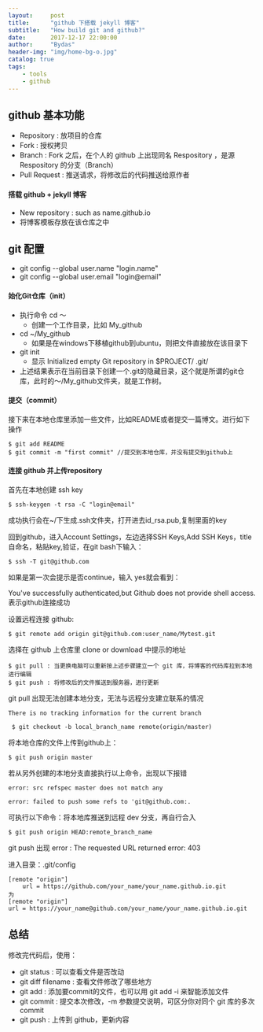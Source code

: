 ```yaml
---
layout:     post
title:      "github 下搭载 jekyll 博客"
subtitle:   "How build git and github?"
date:       2017-12-17 22:00:00
author:     "Bydas"
header-img: "img/home-bg-o.jpg"
catalog: true
tags:
    - tools
    - github
---
```


## github 基本功能

* Repository : 放项目的仓库
* Fork : 授权拷贝
* Branch : Fork 之后，在个人的 github 上出现同名 Respository ，是源 Respository 的分支（Branch）
* Pull Request : 推送请求，将修改后的代码推送给原作者

#### 搭载 github + jekyll 博客

- New repository : such as name.github.io
- 将博客模板存放在该仓库之中

## git 配置

* git config --global user.name "login.name"
* git config --global user.email "login@email"

#### 始化Git仓库（init）

* 执行命令 cd ～ 
  * 创建一个工作目录，比如 My_github
* cd ~/My_github
  * 如果是在windows下移植github到ubuntu，则把文件直接放在该目录下
* git init 
  * 显示 Initialized empty Git repository in $PROJECT/ .git/
* 上述结果表示在当前目录下创建一个.git的隐藏目录，这个就是所谓的git仓库，此时的～/My_github文件夹，就是工作树。

#### 提交（commit）

接下来在本地仓库里添加一些文件，比如README或者提交一篇博文。进行如下操作

    $ git add README
    $ git commit -m "first commit" //提交到本地仓库，并没有提交到github上

#### 连接 github 并上传repository

首先在本地创建 ssh key

    $ ssh-keygen -t rsa -C "login@email"

成功执行会在~/下生成.ssh文件夹，打开进去id_rsa.pub,复制里面的key

回到github，进入Account Settings，左边选择SSH Keys,Add SSH Keys，title自命名，粘贴key,验证，在git bash下输入：

    $ ssh -T git@github.com

如果是第一次会提示是否continue，输入 yes就会看到：

You've successfully authenticated,but Github does not provide shell access.表示github连接成功

设置远程连接 github:

    $ git remote add origin git@github.com:user_name/Mytest.git

选择在 github 上仓库里 clone or download 中提示的地址

    $ git pull : 当更换电脑可以重新按上述步骤建立一个 git 库，将博客的代码库拉到本地进行编辑
    $ git push : 将修改后的文件推送到服务器，进行更新

git pull 出现无法创建本地分支，无法与远程分支建立联系的情况

`There is no tracking information for the current branch`

` $ git checkout -b local_branch_name remote(origin/master)`

将本地仓库的文件上传到github上：

    $ git push origin master
若从另外创建的本地分支直接执行以上命令，出现以下报错

`error: src refspec master does not match any`

`error: failed to push some refs to 'git@github.com:.`

可执行以下命令：将本地库推送到远程 dev 分支，再自行合入

`$ git push origin HEAD:remote_branch_name`

git push 出现 error : The requested URL returned error: 403

  进入目录：.git/config

  ```
  [remote "origin"]  
      url = https://github.com/your_name/your_name.github.io.git  
  为
  [remote "origin"]
  url = https://your_name@github.com/your_name/your_name.github.io.git
  ```

## 总结

修改完代码后，使用：

* git status : 可以查看文件是否改动
* git diff filename : 查看文件修改了哪些地方
* git add : 添加要commit的文件，也可以用 git add -i 来智能添加文件
* git commit : 提交本次修改，-m 参数提交说明，可区分你对同个 git 库的多次 commit
* git push : 上传到 github，更新内容